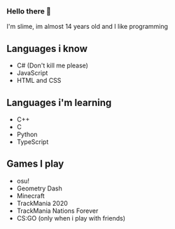 ### Hello there 👋

I'm slime, im almost 14 years old and I like programming

## Languages i know
<ul>
  <li>C# (Don't kill me please)</li>
  <li>JavaScript</li>
    <li>HTML and CSS</li>
</ul>

## Languages i'm learning
<ul>
  <li>C++</li>
  <li>C</li>
  <li>Python</li>
  <li>TypeScript</li>
</ul>

## Games I play
<ul>
  <li>osu!</li>
  <li>Geometry Dash</li>
  <li>Minecraft</li>
  <li>TrackMania 2020</li>
  <li>TrackMania Nations Forever</li>
  <li>CS:GO (only when i play with friends)</li>
</ul>
